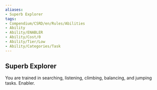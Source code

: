 ```yaml
---
aliases:
- Superb Explorer
tags:
- Compendium/CSRD/en/Rules/Abilities
- Ability
- Ability/ENABLER
- Ability/Cost/0
- Ability/Tier/Low
- Ability/Categories/Task
---
```


  
## Superb Explorer  
You are trained in searching, listening, climbing, balancing, and jumping tasks. Enabler.